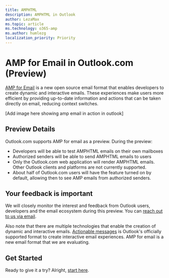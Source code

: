 ```yaml
---
title: AMPHTML
description: AMPHTML in Outlook
author: LezaMax
ms.topic: article
ms.technology: o365-amp
ms.author: humlezg
localization_priority: Priority
---
```


# AMP for Email in Outlook.com (Preview)

[AMP for Email](https://amp.dev/about/email.html) is a new open source email format that enables developers to create dynamic and interactive emails. These experiences make users more efficient by providing up-to-date information and actions that can be taken directly on email, reducing context switches.

[Add image here showing amp email in action in outlook]


## Preview Details

Outlook.com supports AMP for email as a preview. During the preview:

- Developers will be able to test AMPHTML emails on their own mailboxes
- Authorized senders will be able to send AMPHTML emails to users
- Only the Outlook.com web application will render AMPHTML emails. Other Outlook clients and platforms are not currently supported. 
- About half of Outlook.com users will have the feature turned on by default, allowing then to see AMP emails from authorized senders.  

## Your feedback is important
We will closely monitor the interest and feedback from Outlook users, developers and the email ecosystem during this preview. You can [reach out to us via email](mailto:ampforemailoutlook@service.microsoft.com). 

Also note that there are multiple technologies that enable the creation of dynamic and interactive emails. [Actionable messages](https://docs.microsoft.com/en-us/outlook/actionable-messages/) is Outlook's officially supported format to create interactive email experiences. AMP for email is a new email format that we are evaluating.

## Get Started
Ready to give it a try?  Alright, [start here](get-started.md). 


